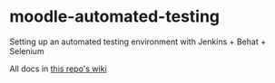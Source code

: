 moodle-automated-testing
========================

Setting up an automated testing environment with Jenkins + Behat + Selenium

All docs in [this repo's wiki](https://github.com/alroman/moodle-automated-testing/wiki)

